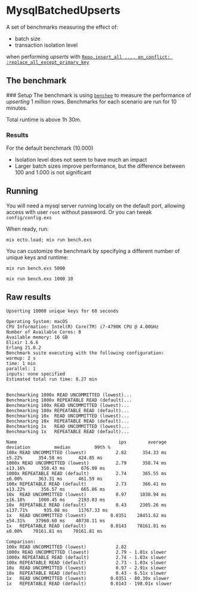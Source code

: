 # MysqlBatchedUpserts

A set of benchmarks measuring the effect of:
- batch size
- transaction isolation level

when performing *upserts* with [`Repo.insert_all ..., on_conflict: :replace_all_except_primary_key`](https://hexdocs.pm/ecto/Ecto.Repo.html#c:insert_all/3)

## The benchmark

### Setup
The benchmark is using [`benchee`](https://github.com/bencheeorg/benchee) to measure the performance of _upserting_ 1 million rows. Benchmarks for each scenario are run for 10 minutes.

Total runtime is above 1h 30m.

### Results
For the default benchmark (10.000)

- Isolation level does not seem to have much an impact
- Larger batch sizes improve performance, but the difference between 100 and 1.000 is not significant

## Running

You will need a mysql server running locally on the default port, allowing access with user `root` without password. Or you can tweak `config/config.exs`

When ready, run:

```
mix ecto.load; mix run bench.exs
```

You can customize the benchmark by specifying a different number of unique keys and runtime:

```
mix run bench.exs 5000
```

```
mix run bench.exs 1000 10
```

## Raw results

```
Upserting 10000 unique keys for 60 seconds

Operating System: macOS
CPU Information: Intel(R) Core(TM) i7-4790K CPU @ 4.00GHz
Number of Available Cores: 8
Available memory: 16 GB
Elixir 1.6.6
Erlang 21.0.2
Benchmark suite executing with the following configuration:
warmup: 2 s
time: 1 min
parallel: 1
inputs: none specified
Estimated total run time: 8.27 min


Benchmarking 1000x READ UNCOMMITTED (lowest)...
Benchmarking 1000x REPEATABLE READ (default)...
Benchmarking 100x READ UNCOMMITTED (lowest)...
Benchmarking 100x REPEATABLE READ (default)...
Benchmarking 10x  READ UNCOMMITTED (lowest)...
Benchmarking 10x  REPEATABLE READ (default)...
Benchmarking 1x   READ UNCOMMITTED (lowest)...
Benchmarking 1x   REPEATABLE READ (default)...

Name                                      ips        average  deviation         median         99th %
100x READ UNCOMMITTED (lowest)           2.82      354.33 ms     ±5.22%      354.58 ms      424.85 ms
1000x READ UNCOMMITTED (lowest)          2.79      358.74 ms    ±13.16%      350.43 ms      676.00 ms
1000x REPEATABLE READ (default)          2.74      365.55 ms     ±6.00%      363.31 ms      461.59 ms
100x REPEATABLE READ (default)           2.73      366.41 ms    ±13.22%      356.57 ms      665.06 ms
10x  READ UNCOMMITTED (lowest)           0.97     1030.94 ms    ±16.18%     1000.45 ms     2193.03 ms
10x  REPEATABLE READ (default)           0.43     2305.26 ms   ±137.71%      935.08 ms    11767.33 ms
1x   READ UNCOMMITTED (lowest)         0.0351    28451.62 ms    ±54.31%    37960.60 ms    40738.11 ms
1x   REPEATABLE READ (default)         0.0143    70161.81 ms     ±0.00%    70161.81 ms    70161.81 ms

Comparison:
100x READ UNCOMMITTED (lowest)           2.82
1000x READ UNCOMMITTED (lowest)          2.79 - 1.01x slower
1000x REPEATABLE READ (default)          2.74 - 1.03x slower
100x REPEATABLE READ (default)           2.73 - 1.03x slower
10x  READ UNCOMMITTED (lowest)           0.97 - 2.91x slower
10x  REPEATABLE READ (default)           0.43 - 6.51x slower
1x   READ UNCOMMITTED (lowest)         0.0351 - 80.30x slower
1x   REPEATABLE READ (default)         0.0143 - 198.01x slower
```

